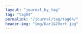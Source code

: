 ```yaml
---
layout: "journal_by_tag"
tag: "tag04"
permalink: "/journal/tag/tag04/"
header-img: "img/Kar1&2Vert.jpg"
---
```

